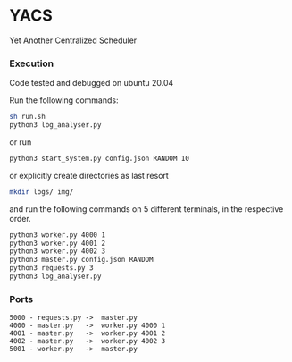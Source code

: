# YACS

Yet Another Centralized Scheduler

### Execution
Code tested and debugged on ubuntu 20.04  

Run the following commands:

```sh
sh run.sh
python3 log_analyser.py
```  

or run

```sh
python3 start_system.py config.json RANDOM 10

```
or explicitly create directories as last resort

```sh
mkdir logs/ img/
```
and run the following commands on 5 different terminals, in the respective order.  

```sh
python3 worker.py 4000 1
python3 worker.py 4001 2
python3 worker.py 4002 3
python3 master.py config.json RANDOM
python3 requests.py 3
python3 log_analyser.py 
```


### Ports 
```
5000 - requests.py ->  master.py  
4000 - master.py   ->  worker.py 4000 1  
4001 - master.py   ->  worker.py 4001 2  
4002 - master.py   ->  worker.py 4002 3
5001 - worker.py   ->  master.py
```  

